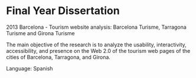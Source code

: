 # Final Year Dissertation

2013 Barcelona - Tourism website analysis: Barcelona Turisme, Tarragona Turisme and Girona Turisme

The main objective of the research is to analyze the usability, interactivity, accessibility, and presence on the Web 2.0 of the tourism web pages of the cities of Barcelona, Tarragona, and Girona.

Language: Spanish
